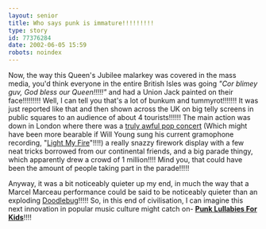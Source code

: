 ```yaml
---
layout: senior
title: Who says punk is immature!!!!!!!!!
type: story
id: 77376284
date: 2002-06-05 15:59
robots: noindex
---
```


Now, the way this Queen's Jubilee malarkey was covered in the mass media, you'd think everyone in the entire British Isles was going <i>"Cor blimey guv, God bless our Queen!!!!!"</i> and had a Union Jack painted on their face!!!!!!!!! Well, I can tell you that's a lot of bunkum and tummyrot!!!!!!! It was just reported like that and then shown across the UK on big telly screens in public squares to an audience of about 4 tourists!!!!!! The main action was down in London where there was a <a href="http://www.ilxor.com/thread.php?msgid=2216087" title="Ozzy Osbourne?!?!??!?!">truly awful pop concert</a> (Which might have been more bearable if Will Young sung his current gramophone recording, "<a href="http://news.bbc.co.uk/hi/english/uk/newsid_2022000/2022338.stm" title="'Come on babay, liight my fiiire!!!!!!!'  'Errr, one would rather not, actually!!!!'">Light My Fire</a>"!!!!) a really snazzy firework display with a few neat tricks borrowed from our continental friends, and a big parade thingy, which apparently drew a crowd of 1 million!!!! Mind you, that could have been the amount of people taking part in the parade!!!!! 

Anyway, it was a bit noticeably quieter up my end, in much the way that a Marcel Marceau performance could be said to be noticeably quieter than an exploding <a href="http://www.home-dome.com/Telescope/Doodlbug.htm" title="Erm, actually, it doesn't look like fly faeces, so I dunno why they called it that!!!!!!!!">Doodlebug</a>!!!!! So, in this end of civilisation, I can imagine this next innovation in popular music culture might catch on- <b><a href="http://www.punkrockbaby.com/" title="Daddy, wot does 'Sex and Drugs and Rock 'n' Roll' mean?!!??!?!">Punk Lullabies For Kids</a></b>!!!!
<div style="clear: both;"></div>
